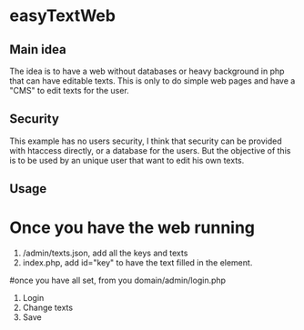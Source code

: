 easyTextWeb
===


## Main idea
The idea is to have a web without databases or heavy background in php that can have editable texts.
This is only to do simple web pages and have a "CMS" to edit texts for the user.

## Security
This example has no users security, I think that security can be provided with htaccess directly, or a database for the users.
But the objective of this is to be used by an unique user that want to edit his own texts.


## Usage
# Once you have the web running
1. /admin/texts.json, add all the keys and texts
2. index.php, add id="key" to have the text filled in the element.

#once you have all set, from you domain/admin/login.php
1. Login
2. Change texts
3. Save